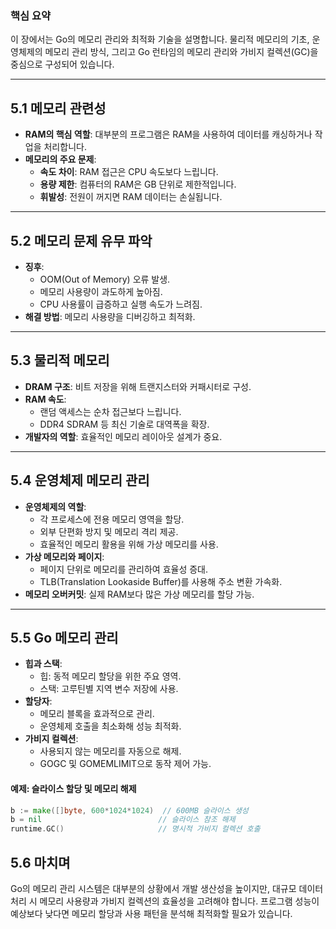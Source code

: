 ### 핵심 요약
이 장에서는 Go의 메모리 관리와 최적화 기술을 설명합니다. 물리적 메모리의 기초, 운영체제의 메모리 관리 방식, 그리고 Go 런타임의 메모리 관리와 가비지 컬렉션(GC)을 중심으로 구성되어 있습니다.

---

## 5.1 메모리 관련성
- **RAM의 핵심 역할**: 대부분의 프로그램은 RAM을 사용하여 데이터를 캐싱하거나 작업을 처리합니다.
- **메모리의 주요 문제**:
  - **속도 차이**: RAM 접근은 CPU 속도보다 느립니다.
  - **용량 제한**: 컴퓨터의 RAM은 GB 단위로 제한적입니다.
  - **휘발성**: 전원이 꺼지면 RAM 데이터는 손실됩니다.

---

## 5.2 메모리 문제 유무 파악
- **징후**:
  - OOM(Out of Memory) 오류 발생.
  - 메모리 사용량이 과도하게 높아짐.
  - CPU 사용률이 급증하고 실행 속도가 느려짐.
- **해결 방법**: 메모리 사용량을 디버깅하고 최적화.

---

## 5.3 물리적 메모리
- **DRAM 구조**: 비트 저장을 위해 트랜지스터와 커패시터로 구성.
- **RAM 속도**:
  - 랜덤 액세스는 순차 접근보다 느립니다.
  - DDR4 SDRAM 등 최신 기술로 대역폭을 확장.
- **개발자의 역할**: 효율적인 메모리 레이아웃 설계가 중요.

---

## 5.4 운영체제 메모리 관리
- **운영체제의 역할**:
  - 각 프로세스에 전용 메모리 영역을 할당.
  - 외부 단편화 방지 및 메모리 격리 제공.
  - 효율적인 메모리 활용을 위해 가상 메모리를 사용.
- **가상 메모리와 페이지**:
  - 페이지 단위로 메모리를 관리하여 효율성 증대.
  - TLB(Translation Lookaside Buffer)를 사용해 주소 변환 가속화.
- **메모리 오버커밋**: 실제 RAM보다 많은 가상 메모리를 할당 가능.

---

## 5.5 Go 메모리 관리
- **힙과 스택**:
  - 힙: 동적 메모리 할당을 위한 주요 영역.
  - 스택: 고루틴별 지역 변수 저장에 사용.
- **할당자**:
  - 메모리 블록을 효과적으로 관리.
  - 운영체제 호출을 최소화해 성능 최적화.
- **가비지 컬렉션**:
  - 사용되지 않는 메모리를 자동으로 해제.
  - GOGC 및 GOMEMLIMIT으로 동작 제어 가능.

#### 예제: 슬라이스 할당 및 메모리 해제
```go
b := make([]byte, 600*1024*1024)  // 600MB 슬라이스 생성
b = nil                          // 슬라이스 참조 해제
runtime.GC()                     // 명시적 가비지 컬렉션 호출
```

## 5.6 마치며

Go의 메모리 관리 시스템은 대부분의 상황에서 개발 생산성을 높이지만, 대규모 데이터 처리 시 메모리 사용량과 가비지 컬렉션의 효율성을 고려해야 합니다. 프로그램 성능이 예상보다 낮다면 메모리 할당과 사용 패턴을 분석해 최적화할 필요가 있습니다.
